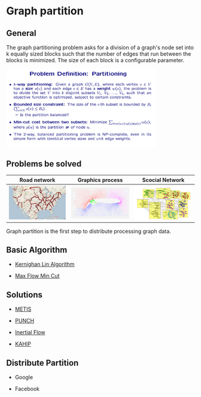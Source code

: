 # Graph partition

## General

The graph partitioning problem asks for a division of a graph's node set into k equally sized blocks such that the number of edges that run between the blocks is minimized.  The size of each block is a configurable parameter.

<img src="../resource/pictures/probelm_description_partitioning.png" alt="probelm_description_partitioning" style="width:400px;"/>

## Problems be solved

| Road network | Graphics process | Scocial Network |
| --- | --- | --- |
| <img src="../resource/pictures/roadnetwork_partition_example_1.png" alt="roadnetwork_partition_example_1" style="width:400px;"/> |  <img src="../resource/pictures/graphics_partition.png" alt="graphics_partition" style="width:400px;"/> |  <img src="../resource/pictures/football_team_match.png" alt="football_team_match" style="width:400px;"/> | 


Graph partition is the first step to distribute processing graph data.

## Basic Algorithm
- [Kernighan Lin Algorithm](./kernighan_lin_alg.md)

- [Max Flow Min Cut](./max_flow_min_cut.md)

## Solutions

- [METIS](./metis.md)

- [PUNCH](./punch.md)

- [Inertial Flow](./inertial_flow.md)

- [KAHIP](https://github.com/schulzchristian/KaHIP)

## Distribute Partition

- Google

- Facebook


